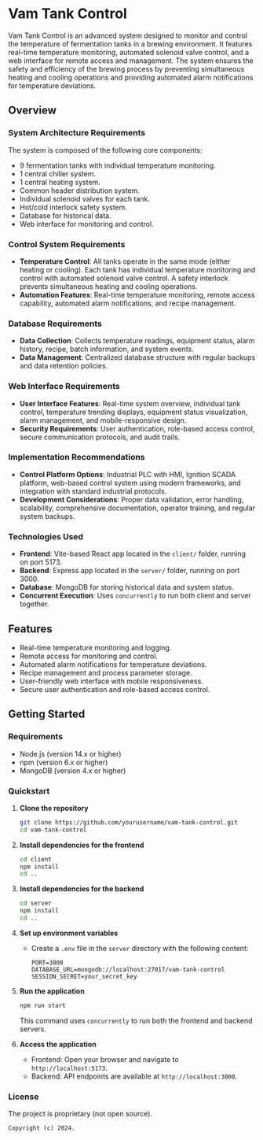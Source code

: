 # Vam Tank Control

Vam Tank Control is an advanced system designed to monitor and control the temperature of fermentation tanks in a brewing environment. It features real-time temperature monitoring, automated solenoid valve control, and a web interface for remote access and management. The system ensures the safety and efficiency of the brewing process by preventing simultaneous heating and cooling operations and providing automated alarm notifications for temperature deviations.

## Overview

### System Architecture Requirements

The system is composed of the following core components:
- 9 fermentation tanks with individual temperature monitoring.
- 1 central chiller system.
- 1 central heating system.
- Common header distribution system.
- Individual solenoid valves for each tank.
- Hot/cold interlock safety system.
- Database for historical data.
- Web interface for monitoring and control.

### Control System Requirements

- **Temperature Control**: All tanks operate in the same mode (either heating or cooling). Each tank has individual temperature monitoring and control with automated solenoid valve control. A safety interlock prevents simultaneous heating and cooling operations.
- **Automation Features**: Real-time temperature monitoring, remote access capability, automated alarm notifications, and recipe management.

### Database Requirements

- **Data Collection**: Collects temperature readings, equipment status, alarm history, recipe, batch information, and system events.
- **Data Management**: Centralized database structure with regular backups and data retention policies.

### Web Interface Requirements

- **User Interface Features**: Real-time system overview, individual tank control, temperature trending displays, equipment status visualization, alarm management, and mobile-responsive design.
- **Security Requirements**: User authentication, role-based access control, secure communication protocols, and audit trails.

### Implementation Recommendations

- **Control Platform Options**: Industrial PLC with HMI, Ignition SCADA platform, web-based control system using modern frameworks, and integration with standard industrial protocols.
- **Development Considerations**: Proper data validation, error handling, scalability, comprehensive documentation, operator training, and regular system backups.

### Technologies Used

- **Frontend**: Vite-based React app located in the `client/` folder, running on port 5173.
- **Backend**: Express app located in the `server/` folder, running on port 3000.
- **Database**: MongoDB for storing historical data and system status.
- **Concurrent Execution**: Uses `concurrently` to run both client and server together.

## Features

- Real-time temperature monitoring and logging.
- Remote access for monitoring and control.
- Automated alarm notifications for temperature deviations.
- Recipe management and process parameter storage.
- User-friendly web interface with mobile responsiveness.
- Secure user authentication and role-based access control.

## Getting Started

### Requirements

- Node.js (version 14.x or higher)
- npm (version 6.x or higher)
- MongoDB (version 4.x or higher)

### Quickstart

1. **Clone the repository**
   ```bash
   git clone https://github.com/yourusername/vam-tank-control.git
   cd vam-tank-control
   ```

2. **Install dependencies for the frontend**
   ```bash
   cd client
   npm install
   cd ..
   ```

3. **Install dependencies for the backend**
   ```bash
   cd server
   npm install
   cd ..
   ```

4. **Set up environment variables**
   - Create a `.env` file in the `server` directory with the following content:
     ```
     PORT=3000
     DATABASE_URL=mongodb://localhost:27017/vam-tank-control
     SESSION_SECRET=your_secret_key
     ```

5. **Run the application**
   ```bash
   npm run start
   ```

   This command uses `concurrently` to run both the frontend and backend servers.

6. **Access the application**
   - Frontend: Open your browser and navigate to `http://localhost:5173`.
   - Backend: API endpoints are available at `http://localhost:3000`.

### License

The project is proprietary (not open source).

```
Copyright (c) 2024.
```